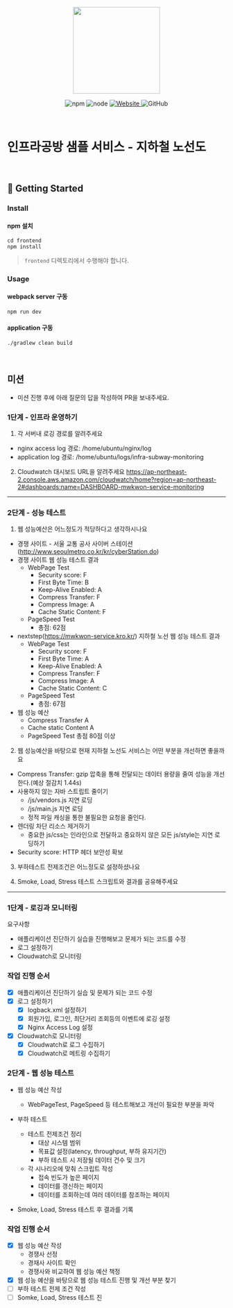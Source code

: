 <p align="center">
    <img width="200px;" src="https://raw.githubusercontent.com/woowacourse/atdd-subway-admin-frontend/master/images/main_logo.png"/>
</p>
<p align="center">
  <img alt="npm" src="https://img.shields.io/badge/npm-%3E%3D%205.5.0-blue">
  <img alt="node" src="https://img.shields.io/badge/node-%3E%3D%209.3.0-blue">
  <a href="https://edu.nextstep.camp/c/R89PYi5H" alt="nextstep atdd">
    <img alt="Website" src="https://img.shields.io/website?url=https%3A%2F%2Fedu.nextstep.camp%2Fc%2FR89PYi5H">
  </a>
  <img alt="GitHub" src="https://img.shields.io/github/license/next-step/atdd-subway-service">
</p>

<br>

# 인프라공방 샘플 서비스 - 지하철 노선도

<br>

## 🚀 Getting Started

### Install
#### npm 설치
```
cd frontend
npm install
```
> `frontend` 디렉토리에서 수행해야 합니다.

### Usage
#### webpack server 구동
```
npm run dev
```
#### application 구동
```
./gradlew clean build
```
<br>

## 미션

* 미션 진행 후에 아래 질문의 답을 작성하여 PR을 보내주세요.

### 1단계 - 인프라 운영하기
1. 각 서버내 로깅 경로를 알려주세요
* nginx access log 경로: /home/ubuntu/nginx/log
* application log 경로: /home/ubuntu/logs/infra-subway-monitoring

2. Cloudwatch 대시보드 URL을 알려주세요
https://ap-northeast-2.console.aws.amazon.com/cloudwatch/home?region=ap-northeast-2#dashboards:name=DASHBOARD-mwkwon-service-monitoring
---

### 2단계 - 성능 테스트
1. 웹 성능예산은 어느정도가 적당하다고 생각하시나요
* 경쟁 사이트 - 서울 교통 공사 사이버 스테이션(http://www.seoulmetro.co.kr/kr/cyberStation.do)
* 경쟁 사이트 웹 성능 테스트 결과
    * WebPage Test
        * Security score: F
        * First Byte Time: B
        * Keep-Alive Enabled: A
        * Compress Transfer: F
        * Compress Image: A
        * Cache Static Content: F
    * PageSpeed Test
        * 총점: 62점
* nextstep(https://mwkwon-service.kro.kr/) 지하철 노선 웹 성능 테스트 결과
    * WebPage Test
        * Security score: F
        * First Byte Time: A
        * Keep-Alive Enabled: A
        * Compress Transfer: F
        * Compress Image: A
        * Cache Static Content: C
    * PageSpeed Test
        * 총점: 67점
* 웹 성능 예산
    * Compress Transfer A
    * Cache static Content A
    * PageSpeed Test 총점 80점 이상

2. 웹 성능예산을 바탕으로 현재 지하철 노선도 서비스는 어떤 부분을 개선하면 좋을까요
* Compress Transfer: gzip 압축을 통해 전달되는 데이터 용량을 줄여 성능을 개선 한다.(예상 절감치 1.44s)
* 사용하지 않는 자바 스트립트 줄이기
    * /js/vendors.js 지연 로딩
    * /js/main.js 지연 로딩
    * 정적 파일 캐싱을 통한 불필요한 요청을 줄인다.
* 렌더링 차단 리소스 제거하기
    * 중요한 js/css는 인라인으로 전달하고 중요하지 않은 모든 js/style는 지연 로딩하기
* Security score: HTTP 헤더 보안성 확보

3. 부하테스트 전제조건은 어느정도로 설정하셨나요

4. Smoke, Load, Stress 테스트 스크립트와 결과를 공유해주세요

---

### 1단계 - 로깅과 모니터링
요구사항
* 애플리케이션 진단하기 실습을 진행해보고 문제가 되는 코드를 수정
* 로그 설정하기
* Cloudwatch로 모니터링

### 작업 진행 순서
* [x] 애플리케이션 진단하기 실습 및 문제가 되는 코드 수정
* [x] 로그 설정하기
    * [x] logback.xml 설정하기
    * [x] 회원가입, 로그인, 최단거리 조회등의 이벤트에 로깅 설정
    * [x] Nginx Access Log 설정
* [x] Cloudwatch로 모니터링
    * [x] Cloudwatch로 로그 수집하기
    * [x] Cloudwatch로 메트링 수집하기

### 2단계 - 웹 성능 테스트
* 웹 성능 예산 작성
    * WebPageTest, PageSpeed 등 테스트해보고 개선이 필요한 부분을 파악

* 부하 테스트
    * 테스트 전제조건 정리
        * 대상 시스템 범위
        * 목표값 설정(latency, throughput, 부하 유지기간)
        * 부하 테스트 시 저장될 데이터 건수 및 크기
    * 각 시나리오에 맞춰 스크립트 작성
        * 접속 빈도가 높은 페이지
        * 데이터를 갱신하는 페이지
        * 데이터를 조회하는데 여러 데이터를 참조하는 페이지

* Smoke, Load, Stress 테스트 후 결과를 기록

### 작업 진행 순서
* [x] 웹 성능 예산 작성
    * 경쟁사 선정
    * 경재사 사이트 확인
    * 경쟁사와 비교하여 웹 성능 예산 책정 
* [x] 웹 성능 예산을 바탕으로 웹 성능 테스트 진행 및 개선 부분 찾기
* [ ] 부하 테스트 전제 조건 작성
* [ ] Somke, Load, Stress 테스트 진

